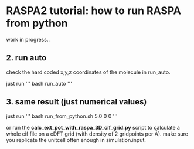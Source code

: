# RASPA2 tutorial: how to run RASPA from python
work in progress..

## 2. run auto
check the hard coded x,y,z coordinates of the molecule in run_auto.

just run
'''
bash run_auto
'''

## 3. same result (just numerical values)

just run
'''
bash run_from_python.sh 5.0 0 0 
'''

or run the **calc_ext_pot_with_raspa_3D_cif_grid.py** script to calculate a whole cif file on a cDFT grid (with density of 2 gridpoints per Å). make sure you replicate the unitcell often enough in simulation.input. 
